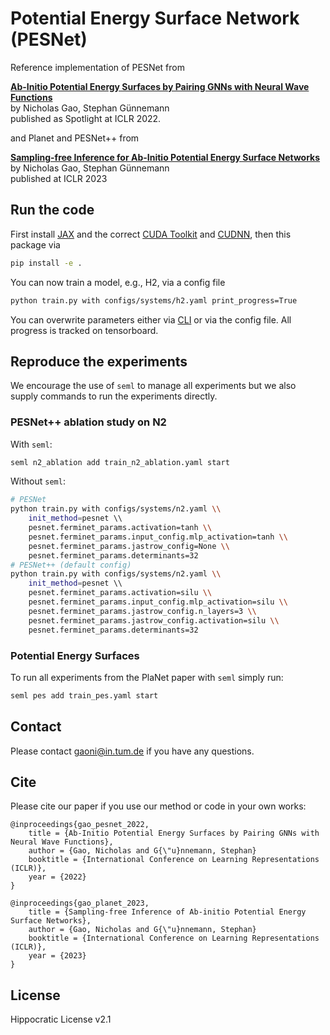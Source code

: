 # Potential Energy Surface Network (PESNet)

Reference implementation of PESNet from <br>

<b>[Ab-Initio Potential Energy Surfaces by Pairing GNNs with Neural Wave Functions](https://openreview.net/forum?id=apv504XsysP)</b> <br/>
by Nicholas Gao, Stephan Günnemann<br/>
published as Spotlight at ICLR 2022.

and Planet and PESNet++ from

<b>[Sampling-free Inference for Ab-Initio Potential Energy Surface Networks](https://openreview.net/forum?id=Tuk3Pqaizx)</b> <br>
by Nicholas Gao, Stephan Günnemann <br>
published at ICLR 2023

## Run the code
First install [JAX](https://github.com/google/jax) and the correct [CUDA Toolkit](https://anaconda.org/anaconda/cudatoolkit) and [CUDNN](https://anaconda.org/anaconda/cudnn), then this package via
```bash
pip install -e .
```
You can now train a model, e.g., H2, via a config file
```bash
python train.py with configs/systems/h2.yaml print_progress=True
```
You can overwrite parameters either via [CLI](https://sacred.readthedocs.io/en/stable/command_line.html) or via the config file.
All progress is tracked on tensorboard.

## Reproduce the experiments
We encourage the use of `seml` to manage all experiments but we also supply commands to run the experiments directly.

### PESNet++ ablation study on N2
With `seml`:
```bash
seml n2_ablation add train_n2_ablation.yaml start
```
Without `seml`:
```bash
# PESNet
python train.py with configs/systems/n2.yaml \\
    init_method=pesnet \\
    pesnet.ferminet_params.activation=tanh \\
    pesnet.ferminet_params.input_config.mlp_activation=tanh \\
    pesnet.ferminet_params.jastrow_config=None \\
    pesnet.ferminet_params.determinants=32
# PESNet++ (default config)
python train.py with configs/systems/n2.yaml \\
    init_method=pesnet \\
    pesnet.ferminet_params.activation=silu \\
    pesnet.ferminet_params.input_config.mlp_activation=silu \\
    pesnet.ferminet_params.jastrow_config.n_layers=3 \\
    pesnet.ferminet_params.jastrow_config.activation=silu \\
    pesnet.ferminet_params.determinants=32
```

### Potential Energy Surfaces
To run all experiments from the PlaNet paper with `seml` simply run:
```bash
seml pes add train_pes.yaml start
```

## Contact
Please contact [gaoni@in.tum.de](mailto:gaoni@in.tum.de) if you have any questions.

## Cite
Please cite our paper if you use our method or code in your own works:
```
@inproceedings{gao_pesnet_2022,
    title = {Ab-Initio Potential Energy Surfaces by Pairing GNNs with Neural Wave Functions},
    author = {Gao, Nicholas and G{\"u}nnemann, Stephan}
    booktitle = {International Conference on Learning Representations (ICLR)},
    year = {2022}
}
```
```
@inproceedings{gao_planet_2023,
    title = {Sampling-free Inference of Ab-initio Potential Energy Surface Networks},
    author = {Gao, Nicholas and G{\"u}nnemann, Stephan}
    booktitle = {International Conference on Learning Representations (ICLR)},
    year = {2023}
}
```

## License
Hippocratic License v2.1
